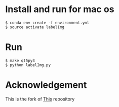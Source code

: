 # Install and run for mac os

```
$ conda env create -f environment.yml
$ source activate labelImg
```

# Run

```
$ make qt5py3
$ python labelImg.py
```

# Acknowledgement

This is the fork of [This](https://github.com/tzutalin/labelImg) repository


